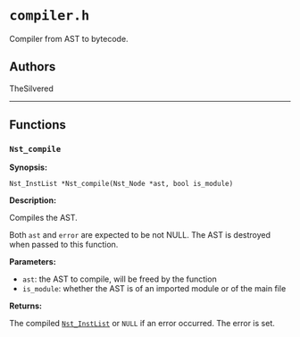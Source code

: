 # `compiler.h`

Compiler from AST to bytecode.

## Authors

TheSilvered

---

## Functions

### `Nst_compile`

**Synopsis:**

```better-c
Nst_InstList *Nst_compile(Nst_Node *ast, bool is_module)
```

**Description:**

Compiles the AST.

Both `ast` and `error` are expected to be not NULL. The AST is destroyed when
passed to this function.

**Parameters:**

- `ast`: the AST to compile, will be freed by the function
- `is_module`: whether the AST is of an imported module or of the main file

**Returns:**

The compiled [`Nst_InstList`](c_api-instructions.md#nst_instlist) or `NULL` if
an error occurred. The error is set.
